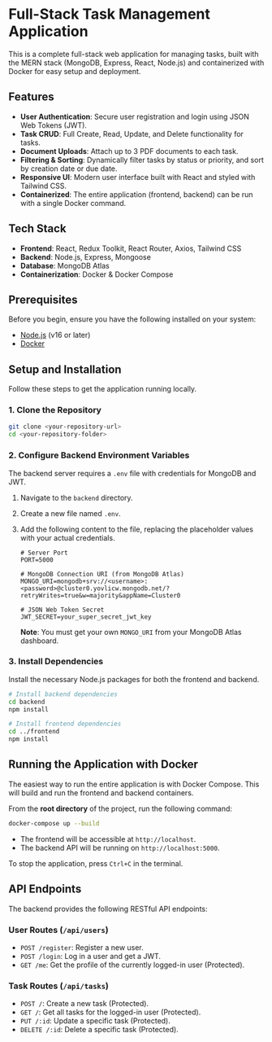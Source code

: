 # Full-Stack Task Management Application

This is a complete full-stack web application for managing tasks, built with the MERN stack (MongoDB, Express, React, Node.js) and containerized with Docker for easy setup and deployment.

## Features

* **User Authentication**: Secure user registration and login using JSON Web Tokens (JWT).
* **Task CRUD**: Full Create, Read, Update, and Delete functionality for tasks.
* **Document Uploads**: Attach up to 3 PDF documents to each task.
* **Filtering & Sorting**: Dynamically filter tasks by status or priority, and sort by creation date or due date.
* **Responsive UI**: Modern user interface built with React and styled with Tailwind CSS.
* **Containerized**: The entire application (frontend, backend) can be run with a single Docker command.

## Tech Stack

* **Frontend**: React, Redux Toolkit, React Router, Axios, Tailwind CSS
* **Backend**: Node.js, Express, Mongoose
* **Database**: MongoDB Atlas
* **Containerization**: Docker & Docker Compose

## Prerequisites

Before you begin, ensure you have the following installed on your system:
* [Node.js](https://nodejs.org/) (v16 or later)
* [Docker](https://www.docker.com/products/docker-desktop/)

## Setup and Installation

Follow these steps to get the application running locally.

### 1. Clone the Repository

```bash
git clone <your-repository-url>
cd <your-repository-folder>
```

### 2. Configure Backend Environment Variables

The backend server requires a `.env` file with credentials for MongoDB and JWT.

1.  Navigate to the `backend` directory.
2.  Create a new file named `.env`.
3.  Add the following content to the file, replacing the placeholder values with your actual credentials.

    ```env
    # Server Port
    PORT=5000
    
    # MongoDB Connection URI (from MongoDB Atlas)
    MONGO_URI=mongodb+srv://<username>:<password>@cluster0.yovlicw.mongodb.net/?retryWrites=true&w=majority&appName=Cluster0
    
    # JSON Web Token Secret
    JWT_SECRET=your_super_secret_jwt_key
    ```
    
    **Note**: You must get your own `MONGO_URI` from your MongoDB Atlas dashboard.

### 3. Install Dependencies

Install the necessary Node.js packages for both the frontend and backend.

```bash
# Install backend dependencies
cd backend
npm install

# Install frontend dependencies
cd ../frontend
npm install
```

## Running the Application with Docker

The easiest way to run the entire application is with Docker Compose. This will build and run the frontend and backend containers.

From the **root directory** of the project, run the following command:

```bash
docker-compose up --build
```

* The frontend will be accessible at `http://localhost`.
* The backend API will be running on `http://localhost:5000`.

To stop the application, press `Ctrl+C` in the terminal.

## API Endpoints

The backend provides the following RESTful API endpoints:

### User Routes (`/api/users`)
* `POST /register`: Register a new user.
* `POST /login`: Log in a user and get a JWT.
* `GET /me`: Get the profile of the currently logged-in user (Protected).

### Task Routes (`/api/tasks`)
* `POST /`: Create a new task (Protected).
* `GET /`: Get all tasks for the logged-in user (Protected).
* `PUT /:id`: Update a specific task (Protected).
* `DELETE /:id`: Delete a specific task (Protected).
